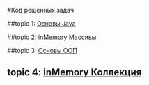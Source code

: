 #Код решенных задач

##topic 1: [Основы Java](https://github.com/rinAkhm/java_basic/tree/master/src/topic1)

##topic 2: [inMemory Массивы](https://github.com/rinAkhm/java_basic/tree/master/src/topic2)

##topic 3: [Основы ООП](https://github.com/rinAkhm/java_basic/tree/master/src/topic3)

## topic 4: [inMemory Коллекция](https://github.com/rinAkhm/java_basic/tree/master/src/topic4)
